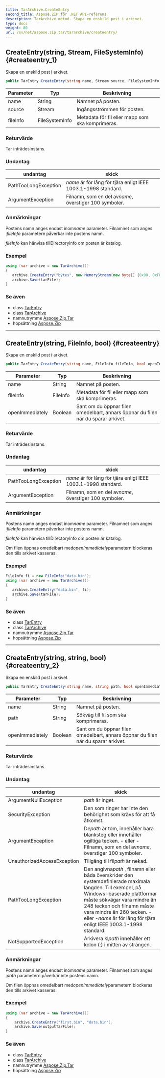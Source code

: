 ```yaml
---
title: TarArchive.CreateEntry
second_title: Aspose.ZIP för .NET API-referens
description: TarArchive metod. Skapa en enskild post i arkivet.
type: docs
weight: 80
url: /sv/net/aspose.zip.tar/tararchive/createentry/
---
```

## CreateEntry(string, Stream, FileSystemInfo) {#createentry_1}

Skapa en enskild post i arkivet.

```csharp
public TarEntry CreateEntry(string name, Stream source, FileSystemInfo fileInfo = null)
```

| Parameter | Typ | Beskrivning |
| --- | --- | --- |
| name | String | Namnet på posten. |
| source | Stream | Ingångsströmmen för posten. |
| fileInfo | FileSystemInfo | Metadata för fil eller mapp som ska komprimeras. |

### Returvärde

Tar inträdesinstans.

### Undantag

| undantag | skick |
| --- | --- |
| PathTooLongException | *name* är för lång för tjära enligt IEEE 1003.1-1998 standard. |
| ArgumentException | Filnamn, som en del av*name*, överstiger 100 symboler. |

### Anmärkningar

Postens namn anges endast inom*name* parameter. Filnamnet som anges i*fileInfo* parametern påverkar inte postens namn.

*fileInfo* kan hänvisa tillDirectoryInfo om posten är katalog.

### Exempel

```csharp
using (var archive = new TarArchive())
{
   archive.CreateEntry("bytes", new MemoryStream(new byte[] {0x00, 0xFF}));
   archive.Save(tarFile);
}
```

### Se även

* class [TarEntry](../../tarentry/)
* class [TarArchive](../)
* namnutrymme [Aspose.Zip.Tar](../../tararchive/)
* hopsättning [Aspose.Zip](../../../)

---

## CreateEntry(string, FileInfo, bool) {#createentry}

Skapa en enskild post i arkivet.

```csharp
public TarEntry CreateEntry(string name, FileInfo fileInfo, bool openImmediately = false)
```

| Parameter | Typ | Beskrivning |
| --- | --- | --- |
| name | String | Namnet på posten. |
| fileInfo | FileInfo | Metadata för fil eller mapp som ska komprimeras. |
| openImmediately | Boolean | Sant om du öppnar filen omedelbart, annars öppnar du filen när du sparar arkivet. |

### Returvärde

Tar inträdesinstans.

### Undantag

| undantag | skick |
| --- | --- |
| PathTooLongException | *name* är för lång för tjära enligt IEEE 1003.1-1998 standard. |
| ArgumentException | Filnamn, som en del av*name*, överstiger 100 symboler. |

### Anmärkningar

Postens namn anges endast inom*name* parameter. Filnamnet som anges i*fileInfo* parametern påverkar inte postens namn.

*fileInfo* kan hänvisa tillDirectoryInfo om posten är katalog.

Om filen öppnas omedelbart med*openImmediately*parametern blockeras den tills arkivet kasseras.

### Exempel

```csharp
FileInfo fi = new FileInfo("data.bin");
using (var archive = new TarArchive())
{
   archive.CreateEntry("data.bin", fi);
   archive.Save(tarFile);
}
```

### Se även

* class [TarEntry](../../tarentry/)
* class [TarArchive](../)
* namnutrymme [Aspose.Zip.Tar](../../tararchive/)
* hopsättning [Aspose.Zip](../../../)

---

## CreateEntry(string, string, bool) {#createentry_2}

Skapa en enskild post i arkivet.

```csharp
public TarEntry CreateEntry(string name, string path, bool openImmediately = false)
```

| Parameter | Typ | Beskrivning |
| --- | --- | --- |
| name | String | Namnet på posten. |
| path | String | Sökväg till fil som ska komprimeras. |
| openImmediately | Boolean | Sant om du öppnar filen omedelbart, annars öppnar du filen när du sparar arkivet. |

### Returvärde

Tar inträdesinstans.

### Undantag

| undantag | skick |
| --- | --- |
| ArgumentNullException | *path* är inget. |
| SecurityException | Den som ringer har inte den behörighet som krävs för att få åtkomst. |
| ArgumentException | De*path* är tom, innehåller bara blanksteg eller innehåller ogiltiga tecken. - eller - Filnamn, som en del av*name*, överstiger 100 symboler. |
| UnauthorizedAccessException | Tillgång till fil*path* är nekad. |
| PathTooLongException | Den angivna*path* , filnamn eller båda överskrider den systemdefinierade maximala längden. Till exempel, på Windows-baserade plattformar måste sökvägar vara mindre än 248 tecken och filnamn måste vara mindre än 260 tecken. - eller -*name* är för lång för tjära enligt IEEE 1003.1-1998 standard. |
| NotSupportedException | Arkivera kl*path* innehåller ett kolon (:) i mitten av strängen. |

### Anmärkningar

Postens namn anges endast inom*name* parameter. Filnamnet som anges i*path* parametern påverkar inte postens namn.

Om filen öppnas omedelbart med*openImmediately*parametern blockeras den tills arkivet kasseras.

### Exempel

```csharp
using (var archive = new TarArchive())
{
    archive.CreateEntry("first.bin", "data.bin");
    archive.Save(outputTarFile);
}
```

### Se även

* class [TarEntry](../../tarentry/)
* class [TarArchive](../)
* namnutrymme [Aspose.Zip.Tar](../../tararchive/)
* hopsättning [Aspose.Zip](../../../)


